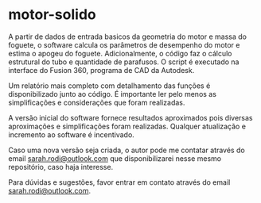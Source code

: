 # motor-solido
A partir de dados de entrada basicos da geometria do motor e massa do foguete, o software calcula os parâmetros de desempenho do motor e estima o apogeu do foguete. Adicionalmente, o código faz o cálculo estrutural do tubo e quantidade de parafusos. O script é executado na interface do Fusion 360, programa de CAD da Autodesk.

Um relatório mais completo com detalhamento das funções é disponibilizado junto ao código. É importante ler pelo menos as simplificações e considerações que foram realizadas.

A versão inicial do software fornece resultados aproximados pois diversas aproximações e simplificações foram realizadas. Qualquer atualização e incremento ao software é incentivado.

Caso uma nova versão seja criada, o autor pode me contatar através do email sarah.rodi@outlook.com que disponibilizarei nesse mesmo repositório, caso haja interesse.

Para dúvidas e sugestões, favor entrar em contato através do email sarah.rodi@outlook.com.
